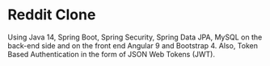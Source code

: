 # Reddit Clone

Using Java 14, Spring Boot, Spring Security, Spring Data JPA, MySQL on the back-end side and on the front end Angular 9 and Bootstrap 4.
Also, Token Based Authentication in the form of JSON Web Tokens (JWT).
